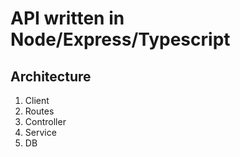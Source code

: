 # API written in Node/Express/Typescript

## Architecture

1. Client
1. Routes
1. Controller
1. Service
1. DB
